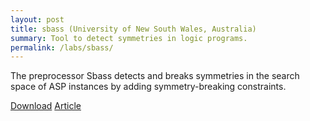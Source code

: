 ```yaml
---
layout: post
title: sbass (University of New South Wales, Australia)
summary: Tool to detect symmetries in logic programs.
permalink: /labs/sbass/
---
```

The preprocessor Sbass detects and breaks symmetries in the search space of ASP instances by adding symmetry-breaking constraints.

[Download](/files/sbass-1.1.tar.gz)
[Article](http://www.cse.unsw.edu.au/~tw/dtwaicom11.pdf)
